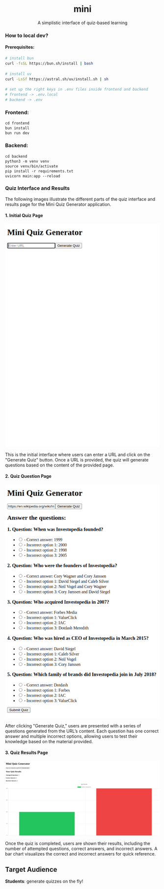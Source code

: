 <div align="center">

# mini

A simplistic interface of quiz-based learning
</div>

### How to local dev?

#### Prerequisites:
```bash
# install bun
curl -fsSL https://bun.sh/install | bash

# install uv
curl -LsSf https://astral.sh/uv/install.sh | sh

# set up the right keys in .env files inside frontend and backend
# frontend -> .env.local
# backend -> .env
```


### Frontend:
```
cd frontend  
bun install  
bun run dev  
```
### Backend:
```
cd backend  
python3 -m venv venv  
source venv/bin/activate  
pip install -r requirements.txt  
uvicorn main:app --reload  
```

### Quiz Interface and Results

The following images illustrate the different parts of the quiz interface and results page for the Mini Quiz Generator application.

#### 1. Initial Quiz Page
![Initial Quiz Page](Screenshot%20from%202024-10-31%2019-07-45.png)

This is the initial interface where users can enter a URL and click on the "Generate Quiz" button. Once a URL is provided, the quiz will generate questions based on the content of the provided page.

#### 2. Quiz Question Page
![Quiz Question Page](Screenshot%20from%202024-10-31%2019-10-56.png)

After clicking "Generate Quiz," users are presented with a series of questions generated from the URL’s content. Each question has one correct answer and multiple incorrect options, allowing users to test their knowledge based on the material provided.

#### 3. Quiz Results Page
![Quiz Results Page](Screenshot%20from%202024-10-31%2019-13-42.png)

Once the quiz is completed, users are shown their results, including the number of attempted questions, correct answers, and incorrect answers. A bar chart visualizes the correct and incorrect answers for quick reference.

## Target Audience
**Students**: generate quizzes on the fly!

